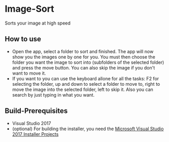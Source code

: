 # Image-Sort
Sorts your image at high speed

## How to use
* Open the app, select a folder to sort and finished. The app will now show you the images one by one for you. You must then choose the folder you want the image to sort into (subfolders of the selected folder) and press the move button. You can also skip the image if you don't want to move it.
* If you want to you can use the keyboard allone for all the tasks: F2 for selecting the folder, up and down to select a folder to move to, right to move the image into the selected folder, left to skip it. Also you can search by just typing in what you want.

## Build-Prerequisites
* Visual Studio 2017
* (optional) For building the installer, you need the [Microsoft Visual Studio 2017 Installer Projects](https://marketplace.visualstudio.com/items?itemName=VisualStudioProductTeam.MicrosoftVisualStudio2017InstallerProjects)
